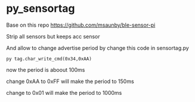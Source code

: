 # py_sensortag

Base on this repo https://github.com/msaunby/ble-sensor-pi

Strip all sensors but keeps acc sensor

And allow to change advertise period by change this code in sensortag.py

`py
tag.char_write_cmd(0x34,0xAA) 
`

now the period is aboout 100ms

change 0xAA to 0xFF will make the period to 150ms

change to 0x01 will make the period to 1000ms
